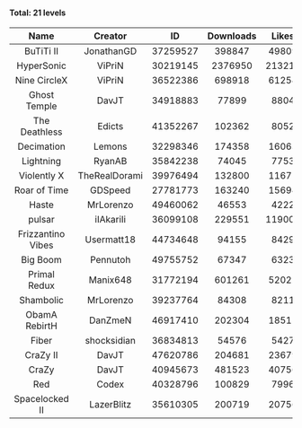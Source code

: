#### Total: 21 levels

| Name | Creator | ID | Downloads | Likes |
|:---:|:---:|:---:|:---:|:---:|
| BuTiTi II | JonathanGD | 37259527 | 398847 | 49809
| HyperSonic | ViPriN | 30219145 | 2376950 | 213217
| Nine CircleX | ViPriN | 36522386 | 698918 | 61254
| Ghost Temple | DavJT | 34918883 | 77899 | 8804
| The Deathless | Edicts | 41352267 | 102362 | 8052
| Decimation | Lemons | 32298346 | 174358 | 16063
| Lightning | RyanAB | 35842238 | 74045 | 7753
| Violently X | TheRealDorami | 39976494 | 132800 | 11671
| Roar of Time | GDSpeed | 27781773 | 163240 | 15694
| Haste | MrLorenzo | 49460062 | 46553 | 4222
| pulsar | iIAkariIi | 36099108 | 229551 | 119008
| Frizzantino Vibes | Usermatt18 | 44734648 | 94155 | 8429
| Big Boom | Pennutoh | 49755752 | 67347 | 6323
| Primal Redux | Manix648 | 31772194 | 601261 | 52022
| Shambolic | MrLorenzo | 39237764 | 84308 | 8211
| ObamA RebirtH | DanZmeN | 46917410 | 202304 | 18515
| Fiber | shocksidian | 36834813 | 54576 | 5427
| CraZy II | DavJT | 47620786 | 204681 | 23679
| CraZy | DavJT | 40945673 | 481523 | 40756
| Red | Codex | 40328796 | 100829 | 7996
| Spacelocked II | LazerBlitz | 35610305 | 200719 | 20756
